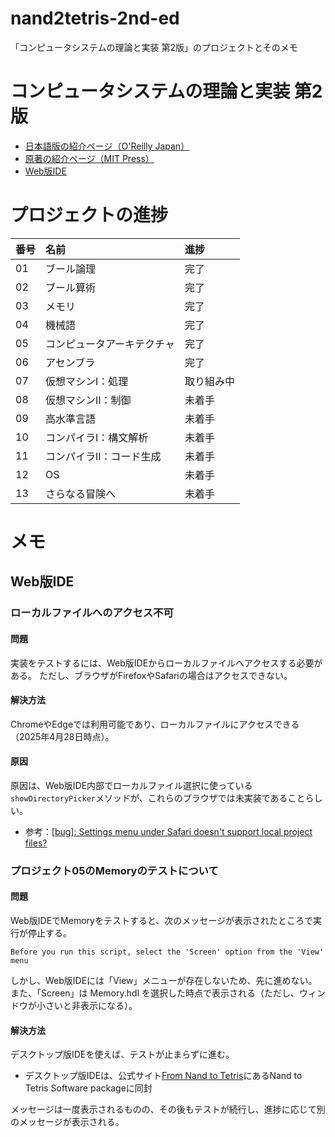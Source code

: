 # nand2tetris-2nd-ed
「コンピュータシステムの理論と実装 第2版」のプロジェクトとそのメモ

# コンピュータシステムの理論と実装 第2版

- [日本語版の紹介ページ（O'Reilly Japan）](https://www.oreilly.co.jp/books/9784814400874/)
- [原著の紹介ページ（MIT Press）](https://mitpress.mit.edu/9780262539807/the-elements-of-computing-systems/)
- [Web版IDE](https://nand2tetris.github.io/web-ide)

# プロジェクトの進捗

| 番号 | 名前 | 進捗 |
| :--- | :--- | :--- |
| 01 | ブール論理 | 完了 |
| 02 | ブール算術 | 完了 |
| 03 | メモリ | 完了 |
| 04 | 機械語 | 完了 |
| 05 | コンピュータアーキテクチャ | 完了 |
| 06 | アセンブラ | 完了 |
| 07 | 仮想マシンⅠ：処理 | 取り組み中 |
| 08 | 仮想マシンⅡ：制御 | 未着手 |
| 09 | 高水準言語 | 未着手 |
| 10 | コンパイラⅠ：構文解析 | 未着手 |
| 11 | コンパイラⅡ：コード生成 | 未着手 |
| 12 | OS | 未着手 |
| 13 | さらなる冒険へ | 未着手 |

# メモ
## Web版IDE
### ローカルファイルへのアクセス不可
#### 問題
実装をテストするには、Web版IDEからローカルファイルへアクセスする必要がある。
ただし、ブラウザがFirefoxやSafariの場合はアクセスできない。

#### 解決方法
ChromeやEdgeでは利用可能であり、ローカルファイルにアクセスできる（2025年4月28日時点）。

#### 原因
原因は、Web版IDE内部でローカルファイル選択に使っている`showDirectoryPicker`メソッドが、これらのブラウザでは未実装であることらしい。
- 参考：[[bug]: Settings menu under Safari doesn't support local project files?](https://github.com/nand2tetris/web-ide/issues/560#issuecomment-2654768606)

### プロジェクト05のMemoryのテストについて
#### 問題
Web版IDEでMemoryをテストすると、次のメッセージが表示されたところで実行が停止する。

```
Before you run this script, select the 'Screen' option from the 'View' menu
```

しかし、Web版IDEには「View」メニューが存在しないため、先に進めない。
また、「Screen」は Memory.hdl を選択した時点で表示される（ただし、ウィンドウが小さいと非表示になる）。

#### 解決方法
デスクトップ版IDEを使えば、テストが止まらずに進む。
- デスクトップ版IDEは、公式サイト[From Nand to Tetris](https://www.nand2tetris.org/software)にあるNand to Tetris Software packageに同封

メッセージは一度表示されるものの、その後もテストが続行し、進捗に応じて別のメッセージが表示される。